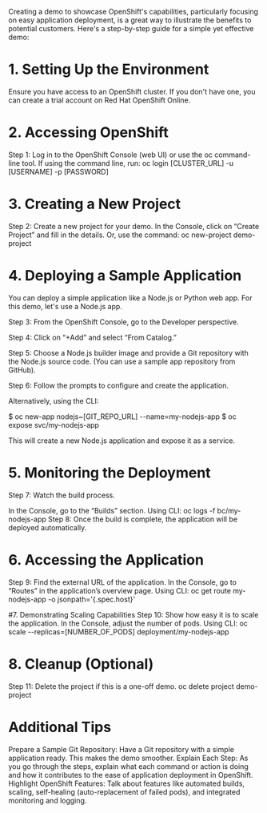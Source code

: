 Creating a demo to showcase OpenShift's capabilities, particularly focusing on easy application deployment, is a great way to illustrate the benefits to potential customers. Here's a step-by-step guide for a simple yet effective demo:

# 1. Setting Up the Environment
Ensure you have access to an OpenShift cluster. If you don't have one, you can create a trial account on Red Hat OpenShift Online.

# 2. Accessing OpenShift
Step 1: Log in to the OpenShift Console (web UI) or use the oc command-line tool.
If using the command line, run: oc login [CLUSTER_URL] -u [USERNAME] -p [PASSWORD]

# 3. Creating a New Project
Step 2: Create a new project for your demo.
In the Console, click on “Create Project” and fill in the details.
Or, use the command: oc new-project demo-project

# 4. Deploying a Sample Application
You can deploy a simple application like a Node.js or Python web app. For this demo, let's use a Node.js app.

Step 3: From the OpenShift Console, go to the Developer perspective.

Step 4: Click on “+Add” and select “From Catalog.”

Step 5: Choose a Node.js builder image and provide a Git repository with the Node.js source code. (You can use a sample app repository from GitHub).

Step 6: Follow the prompts to configure and create the application.

Alternatively, using the CLI:

$ oc new-app nodejs~[GIT_REPO_URL] --name=my-nodejs-app
$ oc expose svc/my-nodejs-app

This will create a new Node.js application and expose it as a service.

# 5. Monitoring the Deployment
Step 7: Watch the build process.

In the Console, go to the “Builds” section.
Using CLI: oc logs -f bc/my-nodejs-app
Step 8: Once the build is complete, the application will be deployed automatically.

# 6. Accessing the Application
Step 9: Find the external URL of the application.
In the Console, go to “Routes” in the application’s overview page.
Using CLI: oc get route my-nodejs-app -o jsonpath='{.spec.host}'

#7. Demonstrating Scaling Capabilities
Step 10: Show how easy it is to scale the application.
In the Console, adjust the number of pods.
Using CLI: oc scale --replicas=[NUMBER_OF_PODS] deployment/my-nodejs-app

# 8. Cleanup (Optional)
Step 11: Delete the project if this is a one-off demo.
oc delete project demo-project

# Additional Tips
Prepare a Sample Git Repository: Have a Git repository with a simple application ready. This makes the demo smoother.
Explain Each Step: As you go through the steps, explain what each command or action is doing and how it contributes to the ease of application deployment in OpenShift.
Highlight OpenShift Features: Talk about features like automated builds, scaling, self-healing (auto-replacement of failed pods), and integrated monitoring and logging.
